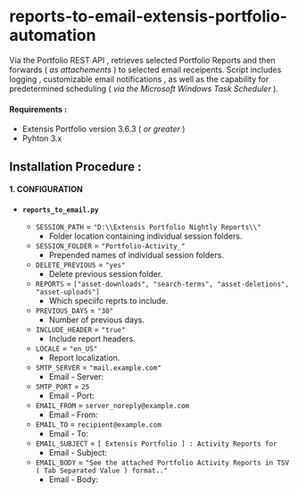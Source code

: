# reports-to-email-extensis-portfolio-automation
Via the Portfolio REST API , retrieves selected Portfolio Reports and then forwards ( _as attachements_ ) to selected email receipents. Script includes logging , customizable email notifications , as well as the capability for predetermined scheduling ( _via the Microsoft Windows Task Scheduler_ ).

#### Requirements :
* Extensis Portfolio version 3.6.3 ( _or greater_ )
* Pyhton 3.x

## Installation Procedure :

#### 1. CONFIGURATION
* **`reports_to_email.py`**

  * `SESSION_PATH` = `"D:\\Extensis Portfolio Nightly Reports\\"`
    * Folder location containing individual session folders.
  * `SESSION_FOLDER` = `"Portfolio-Activity_"`
    * Prepended names of individual session folders.
  * `DELETE_PREVIOUS` = `"yes"`
    * Delete previous session folder.
  * `REPORTS` = `["asset-downloads", "search-terms", "asset-deletions", "asset-uploads"]`
    * Which speciifc reprts to include.
  * `PREVIOUS_DAYS` = `"30"`
    * Number of previous days.
  * `INCLUDE_HEADER` = `"true"`
    * Include report headers.
  * `LOCALE` = `"en_US"`
    * Report localization.
  * `SMTP_SERVER` = `"mail.example.com"`
    * Email - Server:
  * `SMTP_PORT` = `25`
    * Email - Port: 
  * `EMAIL_FROM` = `server_noreply@example.com`
    * Email - From:
  * `EMAIL_TO` = `recipient@example.com`
    * Email - To:
  * `EMAIL_SUBJECT` = `[ Extensis Portfolio ] : Activity Reports for`
    * Email - Subject:
  * `EMAIL_BODY` = `"See the attached Portfolio Activity Reports in TSV ( Tab Separated Value ) format.."`
    * Email - Body:
